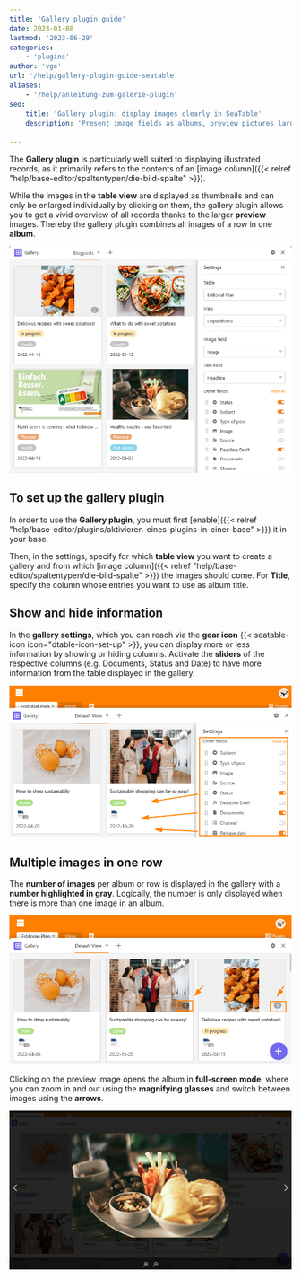 ```yaml
---
title: 'Gallery plugin guide'
date: 2023-01-08
lastmod: '2023-06-29'
categories:
    - 'plugins'
author: 'vge'
url: '/help/gallery-plugin-guide-seatable'
aliases:
    - '/help/anleitung-zum-galerie-plugin'
seo:
    title: 'Gallery plugin: display images clearly in SeaTable'
    description: 'Present image fields as albums, preview pictures larger and see extra data from your tables with the SeaTable gallery plugin quickly.'

---
```


The **Gallery plugin** is particularly well suited to displaying illustrated records, as it primarily refers to the contents of an [image column]({{< relref "help/base-editor/spaltentypen/die-bild-spalte" >}}).

While the images in the **table view** are displayed as thumbnails and can only be enlarged individually by clicking on them, the gallery plugin allows you to get a vivid overview of all records thanks to the larger **preview** images. Thereby the gallery plugin combines all images of a row in one **album**.

![Gallery plugin](images/Galerie-Plugin.png)

## To set up the gallery plugin

In order to use the **Gallery plugin**, you must first [enable]({{< relref "help/base-editor/plugins/aktivieren-eines-plugins-in-einer-base" >}}) it in your base.

Then, in the settings, specify for which **table view** you want to create a gallery and from which [image column]({{< relref "help/base-editor/spaltentypen/die-bild-spalte" >}}) the images should come. For **Title**, specify the column whose entries you want to use as album title.

## Show and hide information

In the **gallery settings**, which you can reach via the **gear icon** {{< seatable-icon icon="dtable-icon-set-up" >}}, you can display more or less information by showing or hiding columns. Activate the **sliders** of the respective columns (e.g. Documents, Status and Date) to have more information from the table displayed in the gallery.

![](images/galerie-plugin.png)

## Multiple images in one row

The **number of images** per album or row is displayed in the gallery with a **number highlighted in gray**. Logically, the number is only displayed when there is more than one image in an album.

![Gallery plugin gray number](images/graue-nummer.png)

Clicking on the preview image opens the album in **full-screen mode**, where you can zoom in and out using the **magnifying glasses** and switch between images using the **arrows**.

![Gallery plugin full screen mode](images/Vollbildmodus-im-Galerie-Plugin.png)
